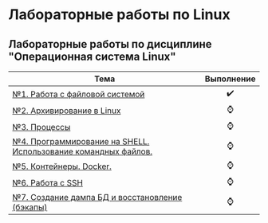 # Лабораторные работы по Linux
## Лабораторные работы по дисциплине "Операционная система Linux"
| Тема | Выполнение |
| --------|---------|
| [№1. Работа с файловой системой](https://github.com/vitaliynester/linux_labs/tree/main/lab1) | <center>✔️</center> ||
| [№2. Архивирование в Linux](https://github.com/vitaliynester/linux_labs/tree/main/lab2) | <center>⌚</center> || 
| [№3. Процессы](https://github.com/vitaliynester/linux_labs/tree/main/lab3) | <center>⌚</center> || 
| [№4. Программирование на SHELL. Использование командных файлов.](https://github.com/vitaliynester/linux_labs/tree/main/lab4) | <center>⌚</center> || 
| [№5. Контейнеры. Docker.](https://github.com/vitaliynester/linux_labs/tree/main/lab5) | <center>⌚</center> || 
| [№6. Работа с SSH](https://github.com/vitaliynester/linux_labs/tree/main/lab6) | <center>⌚</center> || 
| [№7. Создание дампа БД и восстановление (бэкапы) ](https://github.com/vitaliynester/linux_labs/tree/main/lab7) | <center>⌚</center> ||  
